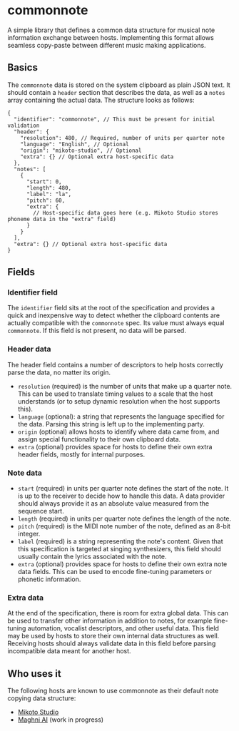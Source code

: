 # commonnote
A simple library that defines a common data structure for musical note information exchange between hosts. Implementing this format allows seamless copy-paste between different music making applications.

## Basics
The `commonnote` data is stored on the system clipboard as plain JSON text. It should contain a `header` section that describes the data, as well as a `notes` array containing the actual data. The structure looks as follows:
```json5
{
  "identifier": "commonnote", // This must be present for initial validation
  "header": {
    "resolution": 480, // Required, number of units per quarter note
    "language": "English", // Optional
    "origin": "mikoto-studio", // Optional
    "extra": {} // Optional extra host-specific data
  },
  "notes": [
    {
      "start": 0,
      "length": 480,
      "label": "la",
      "pitch": 60,
      "extra": {
        // Host-specific data goes here (e.g. Mikoto Studio stores phoneme data in the "extra" field)
      }
    }
  ],
  "extra": {} // Optional extra host-specific data
}
```

## Fields
### Identifier field
The `identifier` field sits at the root of the specification and provides a quick and inexpensive way to detect whether the clipboard contents are actually compatible with the `commonnote` spec. Its value must always equal `commonnote`. If this field is not present, no data will be parsed.

### Header data
The header field contains a number of descriptors to help hosts correctly parse the data, no matter its origin.
- `resolution` (required) is the number of units that make up a quarter note. This can be used to translate timing values to a scale that the host understands (or to setup dynamic resolution when the host supports this).
- `language` (optional): a string that represents the language specified for the data. Parsing this string is left up to the implementing party.
- `origin` (optional) allows hosts to identify where data came from, and assign special functionality to their own clipboard data.
- `extra` (optional) provides space for hosts to define their own extra header fields, mostly for internal purposes.

### Note data
- `start` (required) in units per quarter note defines the start of the note. It is up to the receiver to decide how to handle this data. A data provider should always provide it as an absolute value measured from the sequence start.
- `length` (required) in units per quarter note defines the length of the note.
- `pitch` (required) is the MIDI note number of the note, defined as an 8-bit integer.
- `label` (required) is a string representing the note's content. Given that this specification is targeted at singing synthesizers, this field should usually contain the lyrics associated with the note.
- `extra` (optional) provides space for hosts to define their own extra note data fields. This can be used to encode fine-tuning parameters or phonetic information.

### Extra data
At the end of the specification, there is room for extra global data. This can be used to transfer other information in addition to notes, for example fine-tuning automation, vocalist descriptors, and other useful data. This field may be used by hosts to store their own internal data structures as well. Receiving hosts should always validate data in this field before parsing incompatible data meant for another host.

## Who uses it
The following hosts are known to use commonnote as their default note copying data structure:
- [Mikoto Studio](https://mikoto.studio/)
- [Maghni AI](https://maghni.ai) (work in progress)